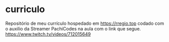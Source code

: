 # curriculo

Repositório de meu currículo hospedado em https://rregio.top codado com o auxilio da Streamer PachiCodes na aula com o link que segue.
https://www.twitch.tv/videos/712015649